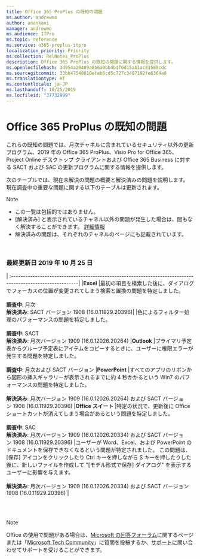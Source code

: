 ```yaml
---
title: Office 365 ProPlus の既知の問題
ms.author: andrewmo
author: anankani
manager: andrewmo
ms.audience: ITPro
ms.topic: reference
ms.service: o365-proplus-itpro
localization_priority: Priority
ms.collection: RelNotes_ProPlus
description: Office 365 ProPlus の既知の問題に関する情報を提供します。
ms.openlocfilehash: 3d954a29489a8b6a0bb4b1f6d15ab1ac81589cdc
ms.sourcegitcommit: 33bb47548810efeb6cd5c727c3487192fe6364a8
ms.translationtype: HT
ms.contentlocale: ja-JP
ms.lasthandoff: 10/25/2019
ms.locfileid: "37732999"
---
```

# <a name="office-365-proplus-known-issues"></a>Office 365 ProPlus の既知の問題

これらの既知の問題では、月次チャネルに含まれているセキュリティ以外の更新プログラム、2019 年の Office 365 ProPlus、Visio Pro for Office 365、Project Online デスクトップ クライアントおよび Office 365 Business に対する SACT および SAC の更新プログラムに関する情報を提供します。

次のテーブルでは、現在未解決の問題の概要と解決済みの問題を説明します。  現在調査中の重要な問題に関する以下のテーブルは更新されます。

> [!NOTE]
>- この一覧は包括的ではありません。
>- [解決済み] と表示されているチャネル以外の問題が発生した場合は、間もなく解決することができます。 [詳細情報](https://docs.microsoft.com/ja-JP/DeployOffice/overview-of-update-channels-for-office-365-proplus#BKMK_SAC)
>- 解決済みの問題は、それぞれのチャネルのページにも記載されています。

<br>

### <a name="last-updated-october-25-2019"></a>最終更新日 2019 年 10 月 25 日

|
:----------------------------------------------------------------------------------------------------------|
|**Excel**
|最初の項目を検索した後に、ダイアログでフォーカスの位置が変更されてしまう検索と置換の問題を特定しました。 <br><br> **調査中**: 月次 <br>**解決済み**: SACT バージョン 1908 (16.0.11929.20396)|
|色によるフィルター処理のパフォーマンスの問題を特定しました。 <br><br> **調査中**: SACT <br>**解決済み**: 月次バージョン 1909 (16.0.12026.20264)
|**Outlook**
|プライマリ予定表からグループ予定表にアイテムをコピーするときに、ユーザーに権限エラーが発生する問題を特定しました。 <br><br> **調査中**: 月次および SACT バージョン
|**PowerPoint**
|すべてのアプリのリボンから図形の挿入ギャラリーが表示されるまでに約 4 秒かかるという Win7 のパフォーマンスの問題を特定しました。<br><br> **解決済み**: 月次バージョン 1909 (16.0.12026.20264) および SACT バージョン 1908 (16.0.11929.20396)
|**Office スイート**
|特定の状況で、更新後に Office ショートカットが消えてしまう場合があるという問題を特定しました。<br><br> **調査中**: SAC<br> **解決済み**: 月次バージョン 1909 (16.0.12026.20334) および SACT バージョン 1908 (16.0.11929.20396)
|ユーザーが Word、Excel、および PowerPoint のドキュメントを保存できなくなるという問題が特定されました。  この問題は、[保存] アイコンをクリックしたり Ctrl キーを押しながら S キーを押したりした後に、新しいファイルを作成して "[モデル形式で保存] ダイアログ" を表示するユーザーに影響を与えます。<br><br> **解決済み**: 月次バージョン 1909 (16.0.12026.20334) および SACT バージョン 1908 (16.0.11929.20396)
|



<br>
<br>

> [!NOTE]
> Office の使用で問題がある場合は、[Microsoft の回答フォーラム](https://answers.microsoft.com/)に関するページまたは「[Microsoft Tech Community](https://techcommunity.microsoft.com/)」に質問を投稿するか、[サポート](https://support.microsoft.com/contactus)に問い合わせてサポートを受けることができます。
